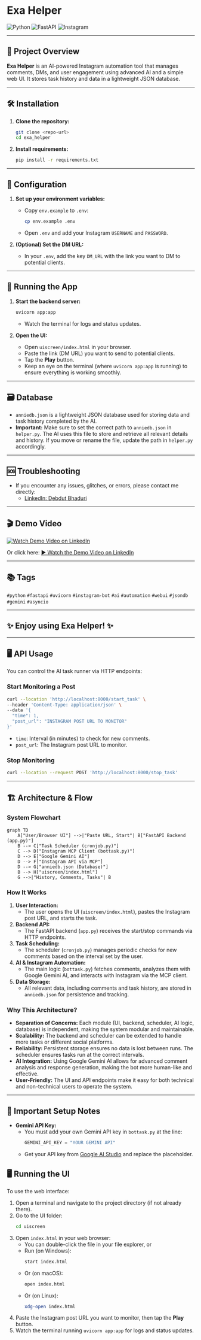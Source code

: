 # Exa Helper

![Python](https://img.shields.io/badge/Python-3.8%2B-blue?logo=python)
![FastAPI](https://img.shields.io/badge/FastAPI-uvicorn-green?logo=fastapi)
![Instagram](https://img.shields.io/badge/Instagram-Bot-purple?logo=instagram)

---

## 🚀 Project Overview

**Exa Helper** is an AI-powered Instagram automation tool that manages comments, DMs, and user engagement using advanced AI and a simple web UI. It stores task history and data in a lightweight JSON database.

---

## 🛠️ Installation

1. **Clone the repository:**
   ```bash
   git clone <repo-url>
   cd exa_helper
   ```
2. **Install requirements:**
   ```bash
   pip install -r requirements.txt
   ```

---

## 🔐 Configuration

1. **Set up your environment variables:**
   - Copy `env.example` to `.env`:
     ```bash
     cp env.example .env
     ```
   - Open `.env` and add your Instagram `USERNAME` and `PASSWORD`.

2. **(Optional) Set the DM URL:**
   - In your `.env`, add the key `DM_URL` with the link you want to DM to potential clients.

---

## 🏁 Running the App

1. **Start the backend server:**
   ```bash
   uvicorn app:app
   ```
   - Watch the terminal for logs and status updates.

2. **Open the UI:**
   - Open `uiscreen/index.html` in your browser.
   - Paste the link (DM URL) you want to send to potential clients.
   - Tap the **Play** button.
   - Keep an eye on the terminal (where `uvicorn app:app` is running) to ensure everything is working smoothly.

---

## 🗃️ Database

- `anniedb.json` is a lightweight JSON database used for storing data and task history completed by the AI.
- **Important:** Make sure to set the correct path to `anniedb.json` in `helper.py`. The AI uses this file to store and retrieve all relevant details and history. If you move or rename the file, update the path in `helper.py` accordingly.

---

## 🆘 Troubleshooting

- If you encounter any issues, glitches, or errors, please contact me directly:
  - [LinkedIn: Debdut Bhaduri](https://www.linkedin.com/in/debdut-bhaduri-32323156/)

---

## 🎬 Demo Video

<a href="https://www.linkedin.com/posts/debdut-bhaduri-32323156_ai-mcp-activity-7344696880439640065-O5yH?utm_source=social_share_send&utm_medium=member_desktop_web&rcm=ACoAAAvHs4sBZj1VzkgehFNRu1b6rNSunhZuTFk" target="_blank">
    <img src="https://img.shields.io/badge/Watch%20Demo%20Video-LinkedIn-blue?style=for-the-badge&logo=linkedin" alt="Watch Demo Video on LinkedIn"/>
</a>

Or click here: [▶️ Watch the Demo Video on LinkedIn](https://www.linkedin.com/posts/debdut-bhaduri-32323156_ai-mcp-activity-7344696880439640065-O5yH?utm_source=social_share_send&utm_medium=member_desktop_web&rcm=ACoAAAvHs4sBZj1VzkgehFNRu1b6rNSunhZuTFk)

---

## 📚 Tags

`#python` `#fastapi` `#uvicorn` `#instagram-bot` `#ai` `#automation` `#webui` `#jsondb` `#gemini` `#asyncio`

---

## ✨ Enjoy using Exa Helper! ✨

---

## 🖥️ API Usage

You can control the AI task runner via HTTP endpoints:

### Start Monitoring a Post
```bash
curl --location 'http://localhost:8000/start_task' \
--header 'Content-Type: application/json' \
--data '{
  "time": 1,
  "post_url": "INSTAGRAM POST URL TO MONITOR"
}'
```
- `time`: Interval (in minutes) to check for new comments.
- `post_url`: The Instagram post URL to monitor.

### Stop Monitoring
```bash
curl --location --request POST 'http://localhost:8000/stop_task'
```

---

## 🏗️ Architecture & Flow

### System Flowchart

```mermaid
graph TD
    A["User/Browser UI"] -->|"Paste URL, Start"| B["FastAPI Backend (app.py)"]
    B --> C["Task Scheduler (cronjob.py)"]
    C --> D["Instagram MCP Client (bottask.py)"]
    D --> E["Google Gemini AI"]
    D --> F["Instagram API via MCP"]
    D --> G["anniedb.json (Database)"]
    B --> H["uiscreen/index.html"]
    G -->|"History, Comments, Tasks"| B
```

### How It Works

1. **User Interaction:**
   - The user opens the UI (`uiscreen/index.html`), pastes the Instagram post URL, and starts the task.
2. **Backend API:**
   - The FastAPI backend (`app.py`) receives the start/stop commands via HTTP endpoints.
3. **Task Scheduling:**
   - The scheduler (`cronjob.py`) manages periodic checks for new comments based on the interval set by the user.
4. **AI & Instagram Automation:**
   - The main logic (`bottask.py`) fetches comments, analyzes them with Google Gemini AI, and interacts with Instagram via the MCP client.
5. **Data Storage:**
   - All relevant data, including comments and task history, are stored in `anniedb.json` for persistence and tracking.

### Why This Architecture?
- **Separation of Concerns:** Each module (UI, backend, scheduler, AI logic, database) is independent, making the system modular and maintainable.
- **Scalability:** The backend and scheduler can be extended to handle more tasks or different social platforms.
- **Reliability:** Persistent storage ensures no data is lost between runs. The scheduler ensures tasks run at the correct intervals.
- **AI Integration:** Using Google Gemini AI allows for advanced comment analysis and response generation, making the bot more human-like and effective.
- **User-Friendly:** The UI and API endpoints make it easy for both technical and non-technical users to operate the system.

---

## 🔑 Important Setup Notes

- **Gemini API Key:**
  - You must add your own Gemini API key in `bottask.py` at the line:
    ```python
    GEMINI_API_KEY = "YOUR GEMINI API"
    ```
  - Get your API key from [Google AI Studio](https://aistudio.google.com/app/apikey) and replace the placeholder.

## 🖥️ Running the UI

To use the web interface:

1. Open a terminal and navigate to the project directory (if not already there).
2. Go to the UI folder:
   ```bash
   cd uiscreen
   ```
3. Open `index.html` in your web browser:
   - You can double-click the file in your file explorer, or
   - Run (on Windows):
     ```bash
     start index.html
     ```
   - Or (on macOS):
     ```bash
     open index.html
     ```
   - Or (on Linux):
     ```bash
     xdg-open index.html
     ```
4. Paste the Instagram post URL you want to monitor, then tap the **Play** button.
5. Watch the terminal running `uvicorn app:app` for logs and status updates.
